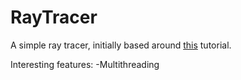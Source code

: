 # RayTracer
A simple ray tracer, initially based around [this](https://raytracing.github.io/books/RayTracingInOneWeekend.html) tutorial. 

Interesting features:
-Multithreading




